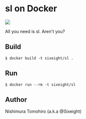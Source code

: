 # sl on Docker
[![](https://images.microbadger.com/badges/version/sixeight/sl.svg)](https://microbadger.com/images/sixeight/sl "Get your own version badge on microbadger.com")

All you need is sl. Aren't you?

## Build

```shell-session
$ docker build -t sixeight/sl .
```

## Run

```shell-session
$ docker run --rm -t sixeight/sl
```

## Author
Nishimura Tomohiro (a.k.a @Sixeight)
